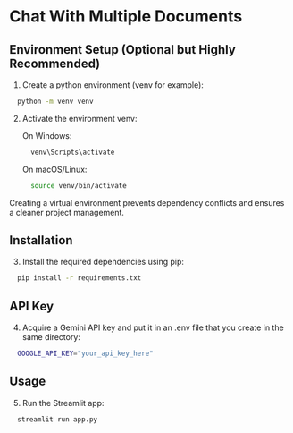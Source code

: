 
# Chat With Multiple Documents

## Environment Setup (Optional but Highly Recommended)

1. Create a python environment (venv for example):

```bash
  python -m venv venv
```

2. Activate the environment venv:

    On Windows:
      ```bash
        venv\Scripts\activate
      ```

    On macOS/Linux:
      ```bash
        source venv/bin/activate
      ```

Creating a virtual environment prevents dependency conflicts and ensures a cleaner project management.

## Installation

3. Install the required dependencies using pip:

```bash
  pip install -r requirements.txt
```

## API Key

4. Acquire a Gemini API key and put it in an .env file that you create in the same directory:

```bash
  GOOGLE_API_KEY="your_api_key_here"
```

## Usage

5. Run the Streamlit app:

```bash
  streamlit run app.py
```